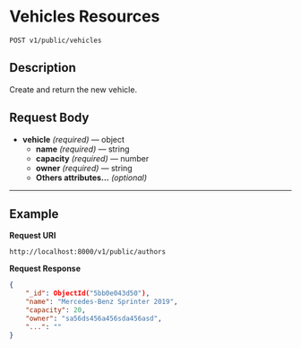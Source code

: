 # Vehicles Resources

    POST v1/public/vehicles

## Description
Create and return the new vehicle.

## Request Body

- **vehicle** _(required)_ — object
    - **name** _(required)_ — string
    - **capacity** _(required)_ — number
    - **owner** _(required)_ — string
    - **Others attributes...** _(optional)_

***

## Example
**Request URI**

    http://localhost:8000/v1/public/authors

**Request Response**
``` json
{
    "_id": ObjectId("5bb0e043d50"),
    "name": "Mercedes-Benz Sprinter 2019",
    "capacity": 20,
    "owner": "sa56ds456a456sda456asd",
    "...": ""
}
```